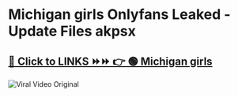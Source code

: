 
 # Michigan girls Onlyfans Leaked - Update Files akpsx

## <h2><a href="https://clipsfans.com/Michigan_girls&ref=git">🔗 Click to LINKS ⏩⏩ 👉 🟢 Michigan girls </a></h2>

<a href="https://clipsfans.com/Michigan_girls&ref=git" rel="nofollow" data-target="animated-image.originalLink"><img src="https://i.ibb.co.com/xMMVF88/686577567.gif" alt="Viral Video Original" style="max-width: 100%; display: inline-block;" data-target="animated-image.originalImage"></a>


